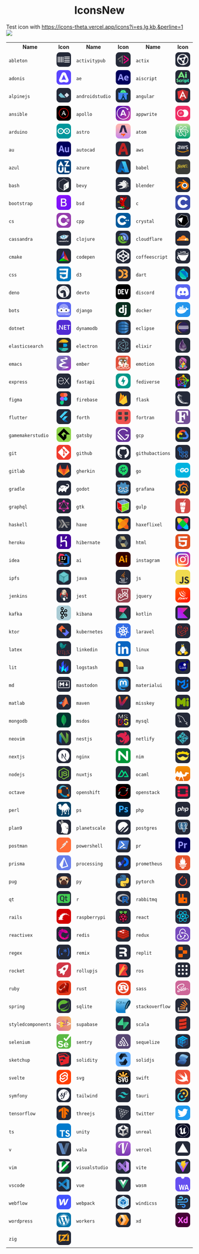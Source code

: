 <div align="center">
    <h1>IconsNew</h1>
</div>



Test icon with <a href="https://icons-theta.vercel.app/icons?i=es,lg,kb,&perline=1">https://icons-theta.vercel.app/icons?i=es,lg,kb,&perline=1</a> <br>
<img src="https://icons-theta.vercel.app/icons?i=react,js,redis,elasticsearch,&perline=2">


<table> <tr> <th>Name</th><th>Icon</th> <th>Name</th><th>Icon</th> <th>Name</th><th>Icon</th>  </tr>
    <tr>
        <td> <code>ableton</code> </td>
        <td> <img src="./public/icons/Ableton-Dark.svg" width="48"> </td>
        <td> <code>activitypub</code> </td>
        <td> <img src="./public/icons/ActivityPub-Dark.svg" width="48"> </td>
        <td> <code>actix</code> </td>
        <td> <img src="./public/icons/Actix-Dark.svg" width="48"> </td>
    </tr>
    <tr>
        <td> <code>adonis</code> </td>
        <td> <img src="./public/icons/Adonis.svg" width="48"> </td>
        <td> <code>ae</code> </td>
        <td> <img src="./public/icons/AfterEffects.svg" width="48"> </td>
        <td> <code>aiscript</code> </td>
        <td> <img src="./public/icons/AiScript-Dark.svg" width="48"> </td>
    </tr>
    <tr>
        <td> <code>alpinejs</code> </td>
        <td> <img src="./public/icons/AlpineJS-Dark.svg" width="48"> </td>
        <td> <code>androidstudio</code> </td>
        <td> <img src="./public/icons/AndroidStudio-Dark.svg" width="48"> </td>
        <td> <code>angular</code> </td>
        <td> <img src="./public/icons/Angular-Dark.svg" width="48"> </td>
    </tr>
    <tr>
        <td> <code>ansible</code> </td>
        <td> <img src="./public/icons/Ansible.svg" width="48"> </td>
        <td> <code>apollo</code> </td>
        <td> <img src="./public/icons/Apollo.svg" width="48"> </td>
        <td> <code>appwrite</code> </td>
        <td> <img src="./public/icons/Appwrite.svg" width="48"> </td>
    </tr>
    <tr>
        <td> <code>arduino</code> </td>
        <td> <img src="./public/icons/Arduino.svg" width="48"> </td>
        <td> <code>astro</code> </td>
        <td> <img src="./public/icons/Astro.svg" width="48"> </td>
        <td> <code>atom</code> </td>
        <td> <img src="./public/icons/Atom.svg" width="48"> </td>
    </tr>
    <tr>
        <td> <code>au</code> </td>
        <td> <img src="./public/icons/Audition.svg" width="48"> </td>
        <td> <code>autocad</code> </td>
        <td> <img src="./public/icons/AutoCAD-Dark.svg" width="48"> </td>
        <td> <code>aws</code> </td>
        <td> <img src="./public/icons/AWS-Dark.svg" width="48"> </td>
    </tr>
    <tr>
        <td> <code>azul</code> </td>
        <td> <img src="./public/icons/Azul.svg" width="48"> </td>
        <td> <code>azure</code> </td>
        <td> <img src="./public/icons/Azure-Dark.svg" width="48"> </td>
        <td> <code>babel</code> </td>
        <td> <img src="./public/icons/Babel.svg" width="48"> </td>
    </tr>
    <tr>
        <td> <code>bash</code> </td>
        <td> <img src="./public/icons/Bash-Dark.svg" width="48"> </td>
        <td> <code>bevy</code> </td>
        <td> <img src="./public/icons/Bevy-Dark.svg" width="48"> </td>
        <td> <code>blender</code> </td>
        <td> <img src="./public/icons/Blender-Dark.svg" width="48"> </td>
    </tr>
    <tr>
        <td> <code>bootstrap</code> </td>
        <td> <img src="./public/icons/Bootstrap.svg" width="48"> </td>
        <td> <code>bsd</code> </td>
        <td> <img src="./public/icons/BSD-Dark.svg" width="48"> </td>
        <td> <code>c</code> </td>
        <td> <img src="./public/icons/C.svg" width="48"> </td>
    </tr>
    <tr>
        <td> <code>cs</code> </td>
        <td> <img src="./public/icons/CS.svg" width="48"> </td>
        <td> <code>cpp</code> </td>
        <td> <img src="./public/icons/CPP.svg" width="48"> </td>
        <td> <code>crystal</code> </td>
        <td> <img src="./public/icons/Crystal-Dark.svg" width="48"> </td>
    </tr>
    <tr>
        <td> <code>cassandra</code> </td>
        <td> <img src="./public/icons/Cassandra-Dark.svg" width="48"> </td>
        <td> <code>clojure</code> </td>
        <td> <img src="./public/icons/Clojure-Dark.svg" width="48"> </td>
        <td> <code>cloudflare</code> </td>
        <td> <img src="./public/icons/Cloudflare-Dark.svg" width="48"> </td>
    </tr>
    <tr>
        <td> <code>cmake</code> </td>
        <td> <img src="./public/icons/CMake-Dark.svg" width="48"> </td>
        <td> <code>codepen</code> </td>
        <td> <img src="./public/icons/CodePen-Dark.svg" width="48"> </td>
        <td> <code>coffeescript</code> </td>
        <td> <img src="./public/icons/CoffeeScript-Dark.svg" width="48"> </td>
    </tr>
    <tr>
        <td> <code>css</code> </td>
        <td> <img src="./public/icons/CSS.svg" width="48"> </td>
        <td> <code>d3</code> </td>
        <td> <img src="./public/icons/D3-Dark.svg" width="48"> </td>
        <td> <code>dart</code> </td>
        <td> <img src="./public/icons/Dart-Dark.svg" width="48"> </td>
    </tr>
    <tr>
        <td> <code>deno</code> </td>
        <td> <img src="./public/icons/DENO-Dark.svg" width="48"> </td>
        <td> <code>devto</code> </td>
        <td> <img src="./public/icons/DevTo-Dark.svg" width="48"> </td>
        <td> <code>discord</code> </td>
        <td> <img src="./public/icons/Discord.svg" width="48"> </td>
    </tr>
    <tr>
        <td> <code>bots</code> </td>
        <td> <img src="./public/icons/DiscordBots.svg" width="48"> </td>
        <td> <code>django</code> </td>
        <td> <img src="./public/icons/Django.svg" width="48"> </td>
        <td> <code>docker</code> </td>
        <td> <img src="./public/icons/Docker.svg" width="48"> </td>
    </tr>
    <tr>
        <td> <code>dotnet</code> </td>
        <td> <img src="./public/icons/DotNet.svg" width="48"> </td>
        <td> <code>dynamodb</code> </td>
        <td> <img src="./public/icons/DynamoDB-Dark.svg" width="48"> </td>
        <td> <code>eclipse</code> </td>
        <td> <img src="./public/icons/Eclipse-Dark.svg" width="48"> </td>
    </tr>
    <tr>
        <td> <code>elasticsearch</code> </td>
        <td> <img src="./public/icons/Elasticsearch-Dark.svg" width="48"></td>
        <td> <code>electron</code> </td>
        <td> <img src="./public/icons/Electron.svg" width="48"> </td>
        <td> <code>elixir</code> </td>
        <td> <img src="./public/icons/Elixir-Dark.svg" width="48"> </td>
    </tr>
    <tr>
        <td> <code>emacs</code> </td>
        <td> <img src="./public/icons/Emacs.svg" width="48"> </td>
        <td> <code>ember</code> </td>
        <td> <img src="./public/icons/Ember.svg" width="48"> </td>
        <td> <code>emotion</code> </td>
        <td> <img src="./public/icons/Emotion-Dark.svg" width="48"> </td>
    </tr>
    <tr>
        <td> <code>express</code> </td>
        <td> <img src="./public/icons/ExpressJS-Dark.svg" width="48"> </td>
        <td> <code>fastapi</code> </td>
        <td> <img src="./public/icons/FastAPI.svg" width="48"> </td>
        <td> <code>fediverse</code> </td>
        <td> <img src="./public/icons/Fediverse-Dark.svg" width="48"> </td>
    </tr>
    <tr>
        <td> <code>figma</code> </td>
        <td> <img src="./public/icons/Figma-Dark.svg" width="48"> </td>
        <td> <code>firebase</code> </td>
        <td> <img src="./public/icons/Firebase-Dark.svg" width="48"> </td>
        <td> <code>flask</code> </td>
        <td> <img src="./public/icons/Flask-Dark.svg" width="48"> </td>
    </tr>
    <tr>
        <td> <code>flutter</code> </td>
        <td> <img src="./public/icons/Flutter-Dark.svg" width="48"> </td>
        <td> <code>forth</code> </td>
        <td> <img src="./public/icons/Forth.svg" width="48"> </td>
        <td> <code>fortran</code> </td>
        <td> <img src="./public/icons/Fortran.svg" width="48"> </td>
    </tr>
    <tr>
        <td> <code>gamemakerstudio</code> </td>
        <td> <img src="./public/icons/GameMakerStudio.svg" width="48"> </td>
        <td> <code>gatsby</code> </td>
        <td> <img src="./public/icons/Gatsby.svg" width="48"> </td>
        <td> <code>gcp</code> </td>
        <td> <img src="./public/icons/GCP-Dark.svg" width="48"> </td>
    </tr>
    <tr>
        <td> <code>git</code> </td>
        <td> <img src="./public/icons/Git.svg" width="48"> </td>
        <td> <code>github</code> </td>
        <td> <img src="./public/icons/Github-Dark.svg" width="48"> </td>
        <td> <code>githubactions</code> </td>
        <td> <img src="./public/icons/GithubActions-Dark.svg" width="48"> </td>
    </tr>
    <tr>
        <td> <code>gitlab</code> </td>
        <td> <img src="./public/icons/GitLab-Dark.svg" width="48"> </td>
        <td> <code>gherkin</code> </td>
        <td> <img src="./public/icons/Gherkin-Dark.svg" width="48"> </td>
        <td> <code>go</code> </td>
        <td> <img src="./public/icons/GoLang.svg" width="48"> </td>
    </tr>
    <tr>
        <td> <code>gradle</code> </td>
        <td> <img src="./public/icons/Gradle-Dark.svg" width="48"> </td>
        <td> <code>godot</code> </td>
        <td> <img src="./public/icons/Godot-Dark.svg" width="48"> </td>
        <td> <code>grafana</code> </td>
        <td> <img src="./public/icons/Grafana-Dark.svg" width="48"> </td>
    </tr>
    <tr>
        <td> <code>graphql</code> </td>
        <td> <img src="./public/icons/GraphQL-Dark.svg" width="48"> </td>
        <td> <code>gtk</code> </td>
        <td> <img src="./public/icons/GTK-Dark.svg" width="48"> </td>
        <td> <code>gulp</code> </td>
        <td> <img src="./public/icons/Gulp.svg" width="48"> </td>
    </tr>
    <tr>
        <td> <code>haskell</code> </td>
        <td> <img src="./public/icons/Haskell-Dark.svg" width="48"> </td>
        <td> <code>haxe</code> </td>
        <td> <img src="./public/icons/Haxe-Dark.svg" width="48"> </td>
        <td> <code>haxeflixel</code> </td>
        <td> <img src="./public/icons/HaxeFlixel-Dark.svg" width="48"> </td>
    </tr>
    <tr>
        <td> <code>heroku</code> </td>
        <td> <img src="./public/icons/Heroku.svg" width="48"> </td>
        <td> <code>hibernate</code> </td>
        <td> <img src="./public/icons/Hibernate-Dark.svg" width="48"> </td>
        <td> <code>html</code> </td>
        <td> <img src="./public/icons/HTML.svg" width="48"> </td>
    </tr>
    <tr>
        <td> <code>idea</code> </td>
        <td> <img src="./public/icons/Idea-Dark.svg" width="48"> </td>
        <td> <code>ai</code> </td>
        <td> <img src="./public/icons/Illustrator.svg" width="48"> </td>
        <td> <code>instagram</code> </td>
        <td> <img src="./public/icons/Instagram.svg" width="48"> </td>
    </tr>
    <tr>
        <td> <code>ipfs</code> </td>
        <td> <img src="./public/icons/IPFS-Dark.svg" width="48"> </td>
        <td> <code>java</code> </td>
        <td> <img src="./public/icons/Java-Dark.svg" width="48"> </td>
        <td> <code>js</code> </td>
        <td> <img src="./public/icons/JavaScript.svg" width="48"> </td>
    </tr>
    <tr>
        <td> <code>jenkins</code> </td>
        <td> <img src="./public/icons/Jenkins-Dark.svg" width="48"> </td>
        <td> <code>jest</code> </td>
        <td> <img src="./public/icons/Jest.svg" width="48"> </td>
        <td> <code>jquery</code> </td>
        <td> <img src="./public/icons/JQuery.svg" width="48"> </td>
    </tr>
    <tr>
        <td> <code>kafka</code> </td>
        <td> <img src="./public/icons/Kafka.svg" width="48"> </td>
        <td> <code>kibana</code> </td>
        <td> <img src="./public/icons/Kibana-Dark.svg" width="48"> </td>
        <td> <code>kotlin</code> </td>
        <td> <img src="./public/icons/Kotlin-Dark.svg" width="48"> </td>
    </tr>
    <tr>
        <td> <code>ktor</code> </td>
        <td> <img src="./public/icons/Ktor-Dark.svg" width="48"> </td>
        <td> <code>kubernetes</code> </td>
        <td> <img src="./public/icons/Kubernetes.svg" width="48"> </td>
        <td> <code>laravel</code> </td>
        <td> <img src="./public/icons/Laravel-Dark.svg" width="48"> </td>
    </tr>
    <tr>
        <td> <code>latex</code> </td>
        <td> <img src="./public/icons/LaTeX-Dark.svg" width="48"> </td>
        <td> <code>linkedin</code> </td>
        <td> <img src="./public/icons/LinkedIn.svg" width="48"> </td>
        <td> <code>linux</code> </td>
        <td> <img src="./public/icons/Linux-Dark.svg" width="48"> </td>
    </tr>
    <tr>
        <td> <code>lit</code> </td>
        <td> <img src="./public/icons/Lit-Dark.svg" width="48"> </td>
        <td> <code>logstash</code> </td>
        <td> <img src="./public/icons/Logstash-Dark.svg" width="48"> </td>
        <td> <code>lua</code> </td>
        <td> <img src="./public/icons/Lua-Dark.svg" width="48"> </td>
    </tr>
    <tr>
        <td> <code>md</code> </td>
        <td> <img src="./public/icons/Markdown-Dark.svg" width="48"> </td>
        <td> <code>mastodon</code> </td>
        <td> <img src="./public/icons/Mastodon-Dark.svg" width="48"> </td>
        <td> <code>materialui</code> </td>
        <td> <img src="./public/icons/MaterialUI-Dark.svg" width="48"> </td>
    </tr>
    <tr>
        <td> <code>matlab</code> </td>
        <td> <img src="./public/icons/Matlab-Dark.svg" width="48"> </td>
        <td> <code>maven</code> </td>
        <td> <img src="./public/icons/Maven-Dark.svg" width="48"> </td>
        <td> <code>misskey</code> </td>
        <td> <img src="./public/icons/Misskey-Dark.svg" width="48"> </td>
    </tr>
    <tr>
        <td> <code>mongodb</code> </td>
        <td> <img src="./public/icons/MongoDB.svg" width="48"> </td>
        <td> <code>msdos</code> </td>
        <td> <img src="./public/icons/MSDOS-Dark.svg" width="48"> </td>
        <td> <code>mysql</code> </td>
        <td> <img src="./public/icons/MySQL-Dark.svg" width="48"> </td>
    </tr>
    <tr>
        <td> <code>neovim</code> </td>
        <td> <img src="./public/icons/NeoVim-Dark.svg" width="48"> </td>
        <td> <code>nestjs</code> </td>
        <td> <img src="./public/icons/NestJS-Dark.svg" width="48"> </td>
        <td> <code>netlify</code> </td>
        <td> <img src="./public/icons/Netlify-Dark.svg" width="48"> </td>
    </tr>
    <tr>
        <td> <code>nextjs</code> </td>
        <td> <img src="./public/icons/NextJS-Dark.svg" width="48"> </td>
        <td> <code>nginx</code> </td>
        <td> <img src="./public/icons/Nginx.svg" width="48"> </td>
        <td> <code>nim</code> </td>
        <td> <img src="./public/icons/Nim-Dark.svg" width="48"> </td>
    </tr>
    <tr>
        <td> <code>nodejs</code> </td>
        <td> <img src="./public/icons/NodeJS-Dark.svg" width="48"> </td>
        <td> <code>nuxtjs</code> </td>
        <td> <img src="./public/icons/NuxtJS-Dark.svg" width="48"> </td>
        <td> <code>ocaml</code> </td>
        <td> <img src="./public/icons/OCaml.svg" width="48"> </td>
    </tr>
    <tr>
        <td> <code>octave</code> </td>
        <td> <img src="./public/icons/Octave-Dark.svg" width="48"> </td>
        <td> <code>openshift</code> </td>
        <td> <img src="./public/icons/OpenShift.svg" width="48"> </td>
        <td> <code>openstack</code> </td>
        <td> <img src="./public/icons/OpenStack-Dark.svg" width="48"> </td>
    </tr>
    <tr>
        <td> <code>perl</code> </td>
        <td> <img src="./public/icons/Perl.svg" width="48"> </td>
        <td> <code>ps</code> </td>
        <td> <img src="./public/icons/Photoshop.svg" width="48"> </td>
        <td> <code>php</code> </td>
        <td> <img src="./public/icons/PHP-Dark.svg" width="48"> </td>
    </tr>
    <tr>
        <td> <code>plan9</code> </td>
        <td> <img src="./public/icons/Plan9-Dark.svg" width="48"> </td>
        <td> <code>planetscale</code> </td>
        <td> <img src="./public/icons/PlanetScale-Dark.svg" width="48"> </td>
        <td> <code>postgres</code> </td>
        <td> <img src="./public/icons/PostgreSQL-Dark.svg" width="48"> </td>
    </tr>
    <tr>
        <td> <code>postman</code> </td>
        <td> <img src="./public/icons/Postman.svg" width="48"> </td>
        <td> <code>powershell</code> </td>
        <td> <img src="./public/icons/Powershell-Dark.svg" width="48"> </td>
        <td> <code>pr</code> </td>
        <td> <img src="./public/icons/Premiere.svg" width="48"> </td>
    </tr>
    <tr>
        <td> <code>prisma</code> </td>
        <td> <img src="./public/icons/Prisma.svg" width="48"> </td>
        <td> <code>processing</code> </td>
        <td> <img src="./public/icons/Processing-Dark.svg" width="48"> </td>
        <td> <code>prometheus</code> </td>
        <td> <img src="./public/icons/Prometheus.svg" width="48"> </td>
    </tr>
    <tr>
        <td> <code>pug</code> </td>
        <td> <img src="./public/icons/Pug-Dark.svg" width="48"> </td>
        <td> <code>py</code> </td>
        <td> <img src="./public/icons/Python-Dark.svg" width="48"> </td>
        <td> <code>pytorch</code> </td>
        <td> <img src="./public/icons/PyTorch-Dark.svg" width="48"> </td>
    </tr>
    <tr>
        <td> <code>qt</code> </td>
        <td> <img src="./public/icons/QT-Dark.svg" width="48"> </td>
        <td> <code>r</code> </td>
        <td> <img src="./public/icons/R-Dark.svg" width="48"> </td>
        <td> <code>rabbitmq</code> </td>
        <td> <img src="./public/icons/RabbitMQ-Dark.svg" width="48"> </td>
    </tr>
    <tr>
        <td> <code>rails</code> </td>
        <td> <img src="./public/icons/Rails.svg" width="48"> </td>
        <td> <code>raspberrypi</code> </td>
        <td> <img src="./public/icons/RaspberryPi-Dark.svg" width="48"> </td>
        <td> <code>react</code> </td>
        <td> <img src="./public/icons/React-Dark.svg" width="48"> </td>
    </tr>
    <tr>
        <td> <code>reactivex</code> </td>
        <td> <img src="./public/icons/ReactiveX-Dark.svg" width="48"> </td>
        <td> <code>redis</code> </td>
        <td> <img src="./public/icons/Redis-Dark.svg" width="48"> </td>
        <td> <code>redux</code> </td>
        <td> <img src="./public/icons/Redux.svg" width="48"> </td>
    </tr>
    <tr>
        <td> <code>regex</code> </td>
        <td> <img src="./public/icons/Regex-Dark.svg" width="48"> </td>
        <td> <code>remix</code> </td>
        <td> <img src="./public/icons/Remix-Dark.svg" width="48"> </td>
        <td> <code>replit</code> </td>
        <td> <img src="./public/icons/Replit-Dark.svg" width="48"> </td>
    </tr>
    <tr>
        <td> <code>rocket</code> </td>
        <td> <img src="./public/icons/Rocket.svg" width="48"> </td>
        <td> <code>rollupjs</code> </td>
        <td> <img src="./public/icons/RollupJS-Dark.svg" width="48"> </td>
        <td> <code>ros</code> </td>
        <td> <img src="./public/icons/ROS-Dark.svg" width="48"> </td>
    </tr>
    <tr>
        <td> <code>ruby</code> </td>
        <td> <img src="./public/icons/Ruby.svg" width="48"> </td>
        <td> <code>rust</code> </td>
        <td> <img src="./public/icons/Rust.svg" width="48"> </td>
        <td> <code>sass</code> </td>
        <td> <img src="./public/icons/Sass.svg" width="48"> </td>
    </tr>
    <tr>
        <td> <code>spring</code> </td>
        <td> <img src="./public/icons/Spring-Dark.svg" width="48"> </td>
        <td> <code>sqlite</code> </td>
        <td> <img src="./public/icons/SQLite.svg" width="48"> </td>
        <td> <code>stackoverflow</code> </td>
        <td> <img src="./public/icons/StackOverflow-Dark.svg" width="48"> </td>
    </tr>
    <tr>
        <td> <code>styledcomponents</code> </td>
        <td> <img src="./public/icons/StyledComponents.svg" width="48"> </td>
        <td> <code>supabase</code> </td>
        <td> <img src="./public/icons/Supabase-Dark.svg" width="48"> </td>
        <td> <code>scala</code> </td>
        <td> <img src="./public/icons/Scala-Dark.svg" width="48"> </td>
    </tr>
    <tr>
        <td> <code>selenium</code> </td>
        <td> <img src="./public/icons/Selenium.svg" width="48"> </td>
        <td> <code>sentry</code> </td>
        <td> <img src="./public/icons/Sentry.svg" width="48"> </td>
        <td> <code>sequelize</code> </td>
        <td> <img src="./public/icons/Sequelize-Dark.svg" width="48"> </td>
    </tr>
    <tr>
        <td> <code>sketchup</code> </td>
        <td> <img src="./public/icons/Sketchup-Dark.svg" width="48"> </td>
        <td> <code>solidity</code> </td>
        <td> <img src="./public/icons/Solidity.svg" width="48"> </td>
        <td> <code>solidjs</code> </td>
        <td> <img src="./public/icons/SolidJS-Dark.svg" width="48"> </td>
    </tr>
    <tr>
        <td> <code>svelte</code> </td>
        <td> <img src="./public/icons/Svelte.svg" width="48"> </td>
        <td> <code>svg</code> </td>
        <td> <img src="./public/icons/SVG-Dark.svg" width="48"> </td>
        <td> <code>swift</code> </td>
        <td> <img src="./public/icons/Swift.svg" width="48"> </td>
    </tr>
    <tr>
        <td> <code>symfony</code> </td>
        <td> <img src="./public/icons/Symfony-Dark.svg" width="48"> </td>
        <td> <code>tailwind</code> </td>
        <td> <img src="./public/icons/TailwindCSS-Dark.svg" width="48"> </td>
        <td> <code>tauri</code> </td>
        <td> <img src="./public/icons/Tauri-Dark.svg" width="48"> </td>
    </tr>
    <tr>
        <td> <code>tensorflow</code> </td>
        <td> <img src="./public/icons/TensorFlow-Dark.svg" width="48"> </td>
        <td> <code>threejs</code> </td>
        <td> <img src="./public/icons/ThreeJS-Dark.svg" width="48"> </td>
        <td> <code>twitter</code> </td>
        <td> <img src="./public/icons/Twitter.svg" width="48"> </td>
    </tr>
    <tr>
        <td> <code>ts</code> </td>
        <td> <img src="./public/icons/TypeScript.svg" width="48"> </td>
        <td> <code>unity</code> </td>
        <td> <img src="./public/icons/Unity-Dark.svg" width="48"> </td>
        <td> <code>unreal</code> </td>
        <td> <img src="./public/icons/UnrealEngine.svg" width="48"> </td>
    </tr>
    <tr>
        <td> <code>v</code> </td>
        <td> <img src="./public/icons/V-Dark.svg" width="48"> </td>
        <td> <code>vala</code> </td>
        <td> <img src="./public/icons/Vala.svg" width="48"> </td>
        <td> <code>vercel</code> </td>
        <td> <img src="./public/icons/Vercel-Dark.svg" width="48"> </td>
    </tr>
    <tr>
        <td> <code>vim</code> </td>
        <td> <img src="./public/icons/VIM-Dark.svg" width="48"> </td>
        <td> <code>visualstudio</code> </td>
        <td> <img src="./public/icons/VisualStudio-Dark.svg" width="48"> </td>
        <td> <code>vite</code> </td>
        <td> <img src="./public/icons/Vite-Dark.svg" width="48"> </td>
    </tr>
    <tr>
        <td> <code>vscode</code> </td>
        <td> <img src="./public/icons/VSCode-Dark.svg" width="48"> </td>
        <td> <code>vue</code> </td>
        <td> <img src="./public/icons/VueJS-Dark.svg" width="48"> </td>
        <td> <code>wasm</code> </td>
        <td> <img src="./public/icons/WebAssembly.svg" width="48"> </td>
    </tr>
    <tr>
        <td> <code>webflow</code> </td>
        <td> <img src="./public/icons/Webflow.svg" width="48"> </td>
        <td> <code>webpack</code> </td>
        <td> <img src="./public/icons/Webpack-Dark.svg" width="48"> </td>
        <td> <code>windicss</code> </td>
        <td> <img src="./public/icons/WindiCSS-Dark.svg" width="48"> </td>
    </tr>
    <tr>
        <td> <code>wordpress</code> </td>
        <td> <img src="./public/icons/Wordpress.svg" width="48"> </td>
        <td> <code>workers</code> </td>
        <td> <img src="./public/icons/Workers-Dark.svg" width="48"> </td>
        <td> <code>xd</code> </td>
        <td> <img src="./public/icons/XD.svg" width="48"> </td>
    </tr>
    <tr>
        <td> <code>zig</code> </td> 
        <td> <img src="./public/icons/Zig-Dark.svg" width="48"> </td>
    </tr>
</table>
